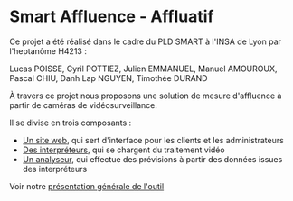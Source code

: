 # Smart Affluence - Affluatif

Ce projet a été réalisé dans le cadre du PLD SMART à l'INSA de Lyon par l'heptanôme H4213 : 

Lucas POISSE, Cyril POTTIEZ, Julien EMMANUEL, Manuel AMOUROUX, Pascal CHIU, Danh Lap NGUYEN, Timothée DURAND

À travers ce projet nous proposons une solution de mesure d'affluence à partir de caméras de vidéosurveillance. 

Il se divise en trois composants :

- [Un site web](/SiteWeb), qui sert d'interface pour les clients et les administrateurs
- [Des interpréteurs](/Interpréteur), qui se chargent du traitement vidéo
- [Un analyseur](/Analyseur), qui effectue des prévisions à partir des données issues des interpréteurs


Voir notre <a href="https://youtu.be/sUGLhhKloqA"> présentation générale de l'outil</a>